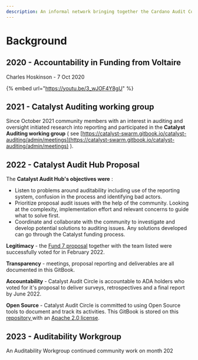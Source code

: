 ```yaml
---
description: An informal network bringing together the Cardano Audit Community
---
```


# Background

## 2020 - Accountability in Funding from Voltaire

Charles Hoskinson - 7 Oct 2020

{% embed url="https://youtu.be/3_wJOF4Y8gU" %}

## 2021 - **Catalyst Auditing working group**

Since October 2021 community members with an interest in auditing and oversight initiated research into reporting and participated in the **Catalyst Auditing working group** ( see [https://catalyst-swarm.gitbook.io/catalyst-auditing/admin/meetings](https://catalyst-swarm.gitbook.io/catalyst-auditing/admin/meetings) ).

## **2022 - Catalyst Audit Hub Proposal**

The **Catalyst Audit Hub's objectives were** :

* Listen to problems around auditability including use of the reporting system, confusion in the process and identifying bad actors.
* Prioritize proposal audit issues with the help of the community. Looking at the complexity, implementation effort and relevant concerns to guide what to solve first.
* Coordinate and collaborate with the community to investigate and develop potential solutions to auditing issues. Any solutions developed can go through the Catalyst funding process.

**Legitimacy** - the [Fund 7 proposal](https://cardano.ideascale.com/c/idea/381354) together with the team listed were successfully voted for in February 2022.

**Transparency** - meetings, proposal reporting and deliverables are all documented in this GitBook.

**Accountability** - Catalyst Audit Circle is accountable to ADA holders who voted for it's proposal to deliver surveys, retrospectives and a final report by June 2022.

**Open Source** - Catalyst Audit Circle is committed to using Open Source tools to document and track its activities. This GitBook is stored on this [repository ](https://github.com/Catalyst-Auditing/Catalyst-Audit-Circle)with an [Apache 2.0 license](../LICENSE/).

## **2023 - Auditability Workgroup**

An Auditability Workgroup continued community work on month 202
